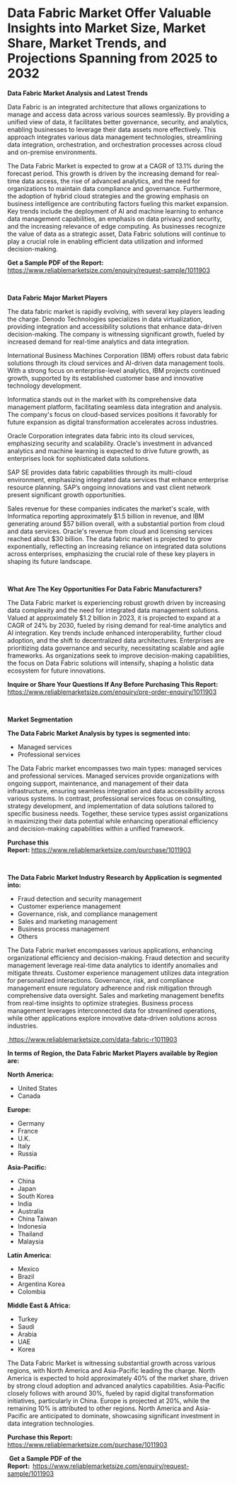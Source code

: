 <p><h1>Data Fabric Market Offer Valuable Insights into Market Size, Market Share, Market Trends, and Projections Spanning from 2025 to 2032</h1></p><p><strong>Data Fabric Market Analysis and Latest Trends</strong></p>
<p><p>Data Fabric is an integrated architecture that allows organizations to manage and access data across various sources seamlessly. By providing a unified view of data, it facilitates better governance, security, and analytics, enabling businesses to leverage their data assets more effectively. This approach integrates various data management technologies, streamlining data integration, orchestration, and orchestration processes across cloud and on-premise environments.</p><p>The Data Fabric Market is expected to grow at a CAGR of 13.1% during the forecast period. This growth is driven by the increasing demand for real-time data access, the rise of advanced analytics, and the need for organizations to maintain data compliance and governance. Furthermore, the adoption of hybrid cloud strategies and the growing emphasis on business intelligence are contributing factors fueling this market expansion. Key trends include the deployment of AI and machine learning to enhance data management capabilities, an emphasis on data privacy and security, and the increasing relevance of edge computing. As businesses recognize the value of data as a strategic asset, Data Fabric solutions will continue to play a crucial role in enabling efficient data utilization and informed decision-making.</p></p>
<p><strong>Get a Sample PDF of the Report:&nbsp;</strong> <a href="https://www.reliablemarketsize.com/enquiry/request-sample/1011903?utm_campaign=2461&utm_medium=2&utm_source=Github&utm_content=ia&utm_term=17042025&utm_id=data-fabric">https://www.reliablemarketsize.com/enquiry/request-sample/1011903</a></p>
<p>&nbsp;</p>
<p><strong>Data Fabric Major Market Players</strong></p>
<p><p>The data fabric market is rapidly evolving, with several key players leading the charge. Denodo Technologies specializes in data virtualization, providing integration and accessibility solutions that enhance data-driven decision-making. The company is witnessing significant growth, fueled by increased demand for real-time analytics and data integration. </p><p>International Business Machines Corporation (IBM) offers robust data fabric solutions through its cloud services and AI-driven data management tools. With a strong focus on enterprise-level analytics, IBM projects continued growth, supported by its established customer base and innovative technology development. </p><p>Informatica stands out in the market with its comprehensive data management platform, facilitating seamless data integration and analysis. The company's focus on cloud-based services positions it favorably for future expansion as digital transformation accelerates across industries.</p><p>Oracle Corporation integrates data fabric into its cloud services, emphasizing security and scalability. Oracle's investment in advanced analytics and machine learning is expected to drive future growth, as enterprises look for sophisticated data solutions.</p><p>SAP SE provides data fabric capabilities through its multi-cloud environment, emphasizing integrated data services that enhance enterprise resource planning. SAP’s ongoing innovations and vast client network present significant growth opportunities.</p><p>Sales revenue for these companies indicates the market's scale, with Informatica reporting approximately $1.5 billion in revenue, and IBM generating around $57 billion overall, with a substantial portion from cloud and data services. Oracle's revenue from cloud and licensing services reached about $30 billion. The data fabric market is projected to grow exponentially, reflecting an increasing reliance on integrated data solutions across enterprises, emphasizing the crucial role of these key players in shaping its future landscape.</p></p>
<p>&nbsp;</p>
<p><strong>What Are The Key Opportunities For Data Fabric Manufacturers?</strong></p>
<p><p>The Data Fabric market is experiencing robust growth driven by increasing data complexity and the need for integrated data management solutions. Valued at approximately $1.2 billion in 2023, it is projected to expand at a CAGR of 24% by 2030, fueled by rising demand for real-time analytics and AI integration. Key trends include enhanced interoperability, further cloud adoption, and the shift to decentralized data architectures. Enterprises are prioritizing data governance and security, necessitating scalable and agile frameworks. As organizations seek to improve decision-making capabilities, the focus on Data Fabric solutions will intensify, shaping a holistic data ecosystem for future innovations.</p></p>
<p><strong>Inquire or Share Your Questions If Any Before Purchasing This Report:</strong> <a href="https://www.reliablemarketsize.com/enquiry/pre-order-enquiry/1011903?utm_campaign=2461&utm_medium=2&utm_source=Github&utm_content=ia&utm_term=17042025&utm_id=data-fabric">https://www.reliablemarketsize.com/enquiry/pre-order-enquiry/1011903</a></p>
<p>&nbsp;</p>
<p><strong>Market Segmentation</strong></p>
<p><strong>The Data Fabric Market Analysis by types is segmented into:</strong></p>
<p><ul><li>Managed services</li><li>Professional services</li></ul></p>
<p><p>The Data Fabric market encompasses two main types: managed services and professional services. Managed services provide organizations with ongoing support, maintenance, and management of their data infrastructure, ensuring seamless integration and data accessibility across various systems. In contrast, professional services focus on consulting, strategy development, and implementation of data solutions tailored to specific business needs. Together, these service types assist organizations in maximizing their data potential while enhancing operational efficiency and decision-making capabilities within a unified framework.</p></p>
<p><strong>Purchase this Report:&nbsp;</strong><a href="https://www.reliablemarketsize.com/purchase/1011903?utm_campaign=2461&utm_medium=2&utm_source=Github&utm_content=ia&utm_term=17042025&utm_id=data-fabric">https://www.reliablemarketsize.com/purchase/1011903</a></p>
<p>&nbsp;</p>
<p><strong>The Data Fabric Market Industry Research by Application is segmented into:</strong></p>
<p><ul><li>Fraud detection and security management</li><li>Customer experience management</li><li>Governance, risk, and compliance management</li><li>Sales and marketing management</li><li>Business process management</li><li>Others</li></ul></p>
<p><p>The Data Fabric market encompasses various applications, enhancing organizational efficiency and decision-making. Fraud detection and security management leverage real-time data analytics to identify anomalies and mitigate threats. Customer experience management utilizes data integration for personalized interactions. Governance, risk, and compliance management ensure regulatory adherence and risk mitigation through comprehensive data oversight. Sales and marketing management benefits from real-time insights to optimize strategies. Business process management leverages interconnected data for streamlined operations, while other applications explore innovative data-driven solutions across industries.</p></p>
<p><a href="https://www.reliablemarketsize.com/data-fabric-r1011903?utm_campaign=2461&utm_medium=2&utm_source=Github&utm_content=ia&utm_term=17042025&utm_id=data-fabric">&nbsp;https://www.reliablemarketsize.com/data-fabric-r1011903</a></p>
<p><strong>In terms of Region, the Data Fabric Market Players available by Region are:</strong></p>
<p>
    <p> <strong> North America: </strong>
        <ul>
            <li>United States</li>
            <li>Canada</li>
        </ul>
        </p> 
    <p> <strong> Europe: </strong>
        <ul>
            <li>Germany</li>
            <li>France</li>
            <li>U.K.</li>
            <li>Italy</li>
            <li>Russia</li>
        </ul>
        </p> 
    <p> <strong> Asia-Pacific: </strong>
        <ul>
            <li>China</li>
            <li>Japan</li>
            <li>South Korea</li>
            <li>India</li>
            <li>Australia</li>
            <li>China Taiwan</li>
            <li>Indonesia</li>
            <li>Thailand</li>
            <li>Malaysia</li>
        </ul>
        </p> 
    <p> <strong> Latin America: </strong>
        <ul>
            <li>Mexico</li>
            <li>Brazil</li>
            <li>Argentina Korea</li>
            <li>Colombia</li>
        </ul>
        </p> 
    <p> <strong> Middle East & Africa: </strong>
        <ul>
            <li>Turkey</li>
            <li>Saudi</li>
            <li>Arabia</li>
            <li>UAE</li>
            <li>Korea</li>
        </ul>
    </p>
    </p>
<p><p>The Data Fabric Market is witnessing substantial growth across various regions, with North America and Asia-Pacific leading the charge. North America is expected to hold approximately 40% of the market share, driven by strong cloud adoption and advanced analytics capabilities. Asia-Pacific closely follows with around 30%, fueled by rapid digital transformation initiatives, particularly in China. Europe is projected at 20%, while the remaining 10% is attributed to other regions. North America and Asia-Pacific are anticipated to dominate, showcasing significant investment in data integration technologies.</p></p>
<p><strong>Purchase this Report: </strong><a href="https://www.reliablemarketsize.com/purchase/1011903?utm_campaign=2461&utm_medium=2&utm_source=Github&utm_content=ia&utm_term=17042025&utm_id=data-fabric">https://www.reliablemarketsize.com/purchase/1011903</a></p>
<p>&nbsp;<strong>Get a Sample PDF of the Report:&nbsp;&nbsp;</strong><a href="https://www.reliablemarketsize.com/enquiry/request-sample/1011903?utm_campaign=2461&utm_medium=2&utm_source=Github&utm_content=ia&utm_term=17042025&utm_id=data-fabric">https://www.reliablemarketsize.com/enquiry/request-sample/1011903</a></p>
<p><strong></strong></p>
<p><p></p><p></p><p></p></p>